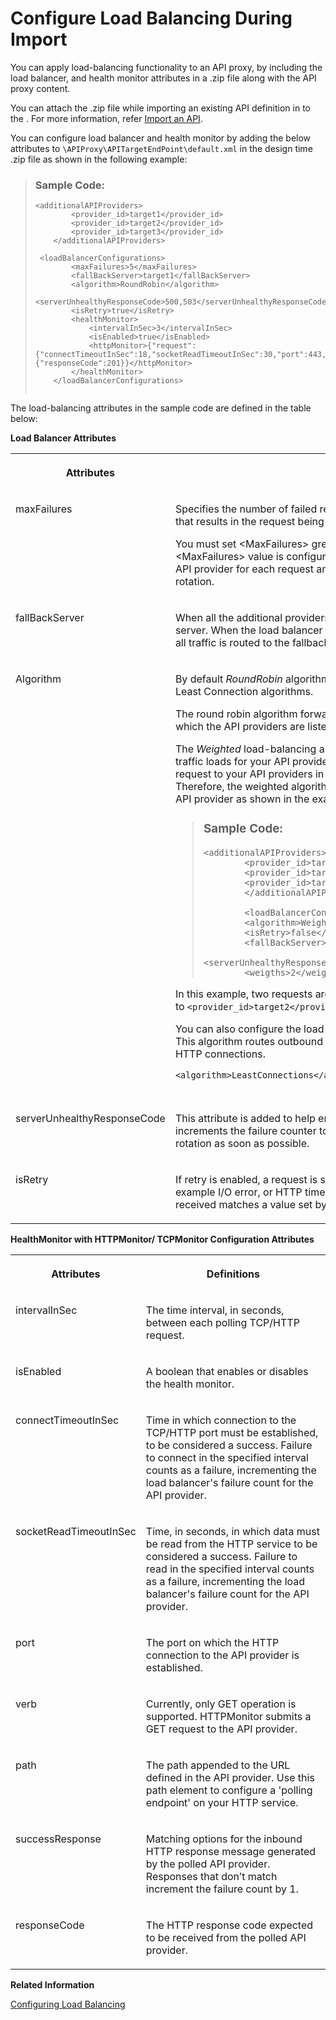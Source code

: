 <!-- loio2cd47e20b62344379b0f1b09ea184b33 -->

# Configure Load Balancing During Import

You can apply load-balancing functionality to an API proxy, by including the load balancer, and health monitor attributes in a .zip file along with the API proxy content.

You can attach the .zip file while importing an existing API definition in to the . For more information, refer [Import an API](import-an-api-9342a93.md).

You can configure load balancer and health monitor by adding the below attributes to `\APIProxy\APITargetEndPoint\default.xml` in the design time .zip file as shown in the following example:

> ### Sample Code:  
> ```
> <additionalAPIProviders>
>         <provider_id>target1</provider_id>
>         <provider_id>target2</provider_id>
>         <provider_id>target3</provider_id>
>     </additionalAPIProviders>
> 
>  <loadBalancerConfigurations>
>         <maxFailures>5</maxFailures>
>         <fallBackServer>target1</fallBackServer>
>         <algorithm>RoundRobin</algorithm>
>         <serverUnhealthyResponseCode>500,503</serverUnhealthyResponseCode>
>         <isRetry>true</isRetry>
>         <healthMonitor>
>             <intervalInSec>3</intervalInSec>
>             <isEnabled>true</isEnabled>
>             <httpMonitor>{"request":{"connectTimeoutInSec":18,"socketReadTimeoutInSec":30,"port":443,"verb":"GET","path":"/healthcheck"},"successResponse":{"responseCode":201}}</httpMonitor>
>         </healthMonitor>
>     </loadBalancerConfigurations>
> 
> 
> ```

The load-balancing attributes in the sample code are defined in the table below:

**Load Balancer Attributes**


<table>
<tr>
<th valign="top">

Attributes

</th>
<th valign="top">

Definitions

</th>
</tr>
<tr>
<td valign="top">

maxFailures

</td>
<td valign="top">

Specifies the number of failed requests from the API proxy to the API provider that results in the request being redirected to another API provider.

You must set <MaxFailures\> greater than 0 when using the HealthMonitor. When <MaxFailures\> value is configured as 0, the Load Balancer tries to connect to the API provider for each request and never removes the API provider from the rotation.

</td>
</tr>
<tr>
<td valign="top">

fallBackServer

</td>
<td valign="top">

When all the additional providers fail, then all the requests are sent to this fallback server. When the load balancer determines that all API providers are unavailable, all traffic is routed to the fallback server.

</td>
</tr>
<tr>
<td valign="top">

Algorithm

</td>
<td valign="top">

By default *RoundRobin* algorithm is used. But you can also use Weighted and Least Connection algorithms.

The round robin algorithm forwards a request to each API provider in the order in which the API providers are listed in the target endpoint HTTP connection.

The *Weighted* load-balancing algorithm enables you to configure proportional traffic loads for your API providers. The weighted load-balancer distributes request to your API providers in direct proportion to each API provider 's weight. Therefore, the weighted algorithm requires you to set a weight attribute for each API provider as shown in the example below:

> ### Sample Code:  
> ```
> <additionalAPIProviders>
>         <provider_id>target1</provider_id>
>         <provider_id>target2</provider_id>
>         <provider_id>target3</provider_id>
>         </additionalAPIProviders>
> 
>         <loadBalancerConfigurations>
>         <algorithm>Weighted</algorithm>
>         <isRetry>false</isRetry>
>         <fallBackServer>target1</fallBackServer>
>         <serverUnhealthyResponseCode>500,502,503</serverUnhealthyResponseCode>
>         <weigths>2</weigths>
> ```

In this example, two requests are routed to API providers for every request routed to `<provider_id>target2</provider_id>`.

You can also configure the load-balancer to use the *Least Connection* algorithm. This algorithm routes outbound requests to the API providers with fewest open HTTP connections.

```
<algorithm>LeastConnections</algorithm>
        
```



</td>
</tr>
<tr>
<td valign="top">

serverUnhealthyResponseCode

</td>
<td valign="top">

This attribute is added to help ensure that bad HTTP responses, such as 500, increments the failure counter to take an unhealthy server out of load-balancing rotation as soon as possible.

</td>
</tr>
<tr>
<td valign="top">

isRetry

</td>
<td valign="top">

If retry is enabled, a request is sent whenever a response failure occurs, for example I/O error, or HTTP timeout. A request is also sent whenever the response received matches a value set by the <serverUnhealthyResponseCode\>.

</td>
</tr>
</table>

**HealthMonitor with HTTPMonitor/ TCPMonitor Configuration Attributes**


<table>
<tr>
<th valign="top">

Attributes

</th>
<th valign="top">

Definitions

</th>
</tr>
<tr>
<td valign="top">

intervalInSec

</td>
<td valign="top">

The time interval, in seconds, between each polling TCP/HTTP request.

</td>
</tr>
<tr>
<td valign="top">

isEnabled

</td>
<td valign="top">

A boolean that enables or disables the health monitor.

</td>
</tr>
<tr>
<td valign="top">

connectTimeoutInSec

</td>
<td valign="top">

Time in which connection to the TCP/HTTP port must be established, to be considered a success. Failure to connect in the specified interval counts as a failure, incrementing the load balancer's failure count for the API provider.

</td>
</tr>
<tr>
<td valign="top">

socketReadTimeoutInSec

</td>
<td valign="top">

Time, in seconds, in which data must be read from the HTTP service to be considered a success. Failure to read in the specified interval counts as a failure, incrementing the load balancer's failure count for the API provider.

</td>
</tr>
<tr>
<td valign="top">

port

</td>
<td valign="top">

The port on which the HTTP connection to the API provider is established.

</td>
</tr>
<tr>
<td valign="top">

verb

</td>
<td valign="top">

Currently, only GET operation is supported. HTTPMonitor submits a GET request to the API provider.

</td>
</tr>
<tr>
<td valign="top">

path

</td>
<td valign="top">

The path appended to the URL defined in the API provider. Use this path element to configure a 'polling endpoint' on your HTTP service.

</td>
</tr>
<tr>
<td valign="top">

successResponse

</td>
<td valign="top">

Matching options for the inbound HTTP response message generated by the polled API provider. Responses that don’t match increment the failure count by 1.

</td>
</tr>
<tr>
<td valign="top">

responseCode

</td>
<td valign="top">

The HTTP response code expected to be received from the polled API provider.

</td>
</tr>
</table>

**Related Information**  


[Configuring Load Balancing](configuring-load-balancing-503a3aa.md "You can configure load-balancing functionality for an API proxy from the API Management, API Portal.")

